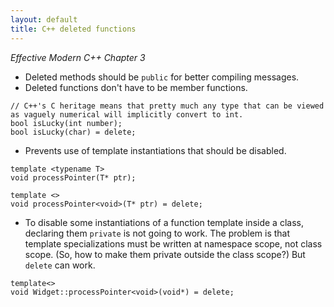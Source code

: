 ```yaml
---
layout: default
title: C++ deleted functions
---
```


*Effective Modern C++ Chapter 3*

* Deleted methods should be `public` for better compiling messages.
* Deleted functions don't have to be member functions.

```
// C++'s C heritage means that pretty much any type that can be viewed as vaguely numerical will implicitly convert to int.
bool isLucky(int number);
bool isLucky(char) = delete;
```

* Prevents use of template instantiations that should be disabled.

```
template <typename T>
void processPointer(T* ptr);

template <>
void processPointer<void>(T* ptr) = delete;
```

* To disable some instantiations of a function template inside a class, declaring them `private` is not going to work. The problem is that template specializations must be written at namespace scope, not class scope. (So, how to make them private outside the class scope?) But `delete` can work.

```
template<>
void Widget::processPointer<void>(void*) = delete;
```
